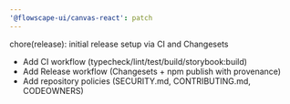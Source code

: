 ```yaml
---
'@flowscape-ui/canvas-react': patch
---
```


chore(release): initial release setup via CI and Changesets

- Add CI workflow (typecheck/lint/test/build/storybook:build)
- Add Release workflow (Changesets + npm publish with provenance)
- Add repository policies (SECURITY.md, CONTRIBUTING.md, CODEOWNERS)
